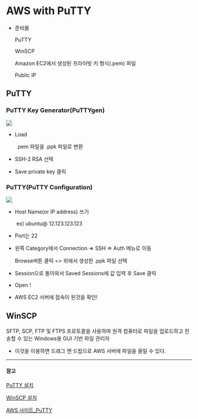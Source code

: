 # AWS with PuTTY

- 준비물

  PuTTY

  WinSCP

  Amazon EC2에서 생성된 프라이빗 키 형식(.pem) 파일

  Public IP

  



## PuTTY

### PuTTY Key Generator(PuTTYgen)

![](../img/PuTTYgen.PNG)



- Load

  ​	 .pem 파일을 .ppk 파일로 변환

- SSH-2 RSA 선택

- Save private key 클릭



### PuTTY(PuTTY Configuration)

![](../img/PuTTY.PNG)



- Host Name(or IP address) 쓰기

  ​	ex) ubuntu@ 12.123.123.123



- Port는 22



- 왼쪽 Category에서 Connection => SSH => Auth 메뉴로 이동

  Browse버튼 클릭 =>  위에서 생성한 .ppk 파일 선택



- Session으로 돌아와서 Saved Sessions에 값 입력 후 Save 클릭



- Open !



- AWS EC2 서버에 접속이 된것을 확인!





## WinSCP

SFTP, SCP, FTP 및 FTPS 프로토콜을 사용하여 원격 컴퓨터로 파일을 업로드하고 전송할 수 있는 Windows용 GUI 기반 파일 관리자



- 이것을 이용하면 드래그 앤 드랍으로 AWS 서버에 파일을 올릴 수 있다.





-----------------------------

#### 참고



[PuTTY 설치](https://www.chiark.greenend.org.uk/~sgtatham/putty/latest.html)

[WinSCP 설치](https://winscp.net/eng/download.php)

[AWS 사이트_PuTTY](https://docs.aws.amazon.com/ko_kr/AWSEC2/latest/UserGuide/putty.html)



